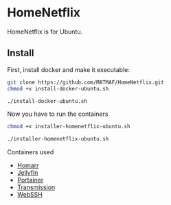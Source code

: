 # HomeNetflix
HomeNetflix is for Ubuntu.

## Install
First, install docker and make it executable:
```bash
git clone https://github.com/MATMAF/HomeNetflix.git
chmod +x install-docker-ubuntu.sh
```
```sh
./install-docker-ubuntu.sh
```
Now you have to run the containers
```bash
chmod +x installer-homenetflix-ubuntu.sh
```
```sh
./installer-homenetflix-ubuntu.sh
```
Containers used
* [Homarr](https://github.com/ajnart/homarr)
* [Jellyfin](https://jellyfin.org/)
* [Portainer](https://www.portainer.io/)
* [Transmission](https://transmissionbt.com/)
* [WebSSH](https://github.com/huashengdun/webssh)